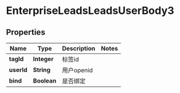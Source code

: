 # EnterpriseLeadsLeadsUserBody3

## Properties
Name | Type | Description | Notes
------------ | ------------- | ------------- | -------------
**tagId** | **Integer** | 标签id | 
**userId** | **String** | 用户openid | 
**bind** | **Boolean** | 是否绑定 | 
